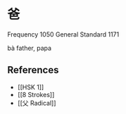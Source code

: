 # 爸
Frequency 1050
General Standard 1171

bà
father, papa

## References
- [[HSK 1]]
- [[8 Strokes]]
- [[父 Radical]]